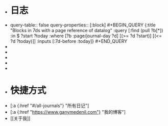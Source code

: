 - # 日志
- query-table:: false
  query-properties:: [:block]
  #+BEGIN_QUERY
  {:title "Blocks in 7ds with a page reference of datalog"
   :query [:find (pull ?b[*])
         :in $ ?start ?today
         :where
         [?b :page/journal-day ?d]
         [(>= ?d ?start)]
         [(<= ?d ?today)]]
   :inputs [:7d-before :today]}
  #+END_QUERY
-
-
-
-
-
- # 快捷方式
- [:a {:href "#/all-journals"} "所有日记"]
- [:a {:href "https://www.ganymedenil.com"} "我的博客"]
- [[关于我]]